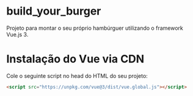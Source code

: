 # build_your_burger

Projeto para montar o seu próprio hambúrguer utilizando o framework Vue.js 3.

# Instalação do Vue via CDN

Cole o seguinte script no head do HTML do seu projeto:

```html
<script src="https://unpkg.com/vue@3/dist/vue.global.js"></script>
